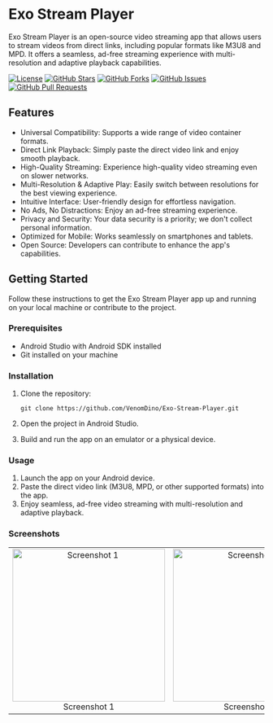 # Exo Stream Player

Exo Stream Player is an open-source video streaming app that allows users to stream videos from direct links, including popular formats like M3U8 and MPD. It offers a seamless, ad-free streaming experience with multi-resolution and adaptive playback capabilities.

[![License](https://img.shields.io/github/license/VenomDino/Exo-Stream-Player)](https://github.com/VenomDino/Exo-Stream-Player/blob/master/LICENSE)
[![GitHub Stars](https://img.shields.io/github/stars/VenomDino/Exo-Stream-Player)](https://github.com/VenomDino/Exo-Stream-Player/stargazers)
[![GitHub Forks](https://img.shields.io/github/forks/VenomDino/Exo-Stream-Player)](https://github.com/VenomDino/Exo-Stream-Player/network/members)
[![GitHub Issues](https://img.shields.io/github/issues/VenomDino/Exo-Stream-Player)](https://github.com/VenomDino/Exo-Stream-Player/issues)
[![GitHub Pull Requests](https://img.shields.io/github/issues-pr/VenomDino/Exo-Stream-Player)](https://github.com/VenomDino/Exo-Stream-Player/pulls)

## Features

- Universal Compatibility: Supports a wide range of video container formats.
- Direct Link Playback: Simply paste the direct video link and enjoy smooth playback.
- High-Quality Streaming: Experience high-quality video streaming even on slower networks.
- Multi-Resolution & Adaptive Play: Easily switch between resolutions for the best viewing experience.
- Intuitive Interface: User-friendly design for effortless navigation.
- No Ads, No Distractions: Enjoy an ad-free streaming experience.
- Privacy and Security: Your data security is a priority; we don't collect personal information.
- Optimized for Mobile: Works seamlessly on smartphones and tablets.
- Open Source: Developers can contribute to enhance the app's capabilities.

## Getting Started

Follow these instructions to get the Exo Stream Player app up and running on your local machine or contribute to the project.

### Prerequisites

- Android Studio with Android SDK installed
- Git installed on your machine

### Installation

1. Clone the repository:

   ```shell
   git clone https://github.com/VenomDino/Exo-Stream-Player.git
2. Open the project in Android Studio.
3. Build and run the app on an emulator or a physical device.

### Usage
1. Launch the app on your Android device.
2. Paste the direct video link (M3U8, MPD, or other supported formats) into the app.
3. Enjoy seamless, ad-free video streaming with multi-resolution and adaptive playback.

### Screenshots

   <table>
  <tr>
    <td align="center">
      <img src="/screenshots/a.png" alt="Screenshot 1" width="300"/>
      <br />
      Screenshot 1
    </td>
    <td align="center">
      <img src="/screenshots/b.png" alt="Screenshot 2" width="300"/>
      <br />
      Screenshot 2
    </td>
    <td align="center">
      <img src="/screenshots/c.png" alt="Screenshot 2" width="300"/>
      <br />
      Screenshot 3
    </td>
  </tr>
</table>